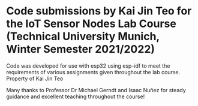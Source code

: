 # Code submissions by Kai Jin Teo for the IoT Sensor Nodes Lab Course (Technical University Munich, Winter Semester 2021/2022)

Code was developed for use with esp32 using esp-idf to meet the requirements of various assignments given throughout the lab course. Property of Kai Jin Teo

Many thanks to Professor Dr Michael Gerndt and Isaac Nuñez for steady guidance and excellent teaching throughout the course!